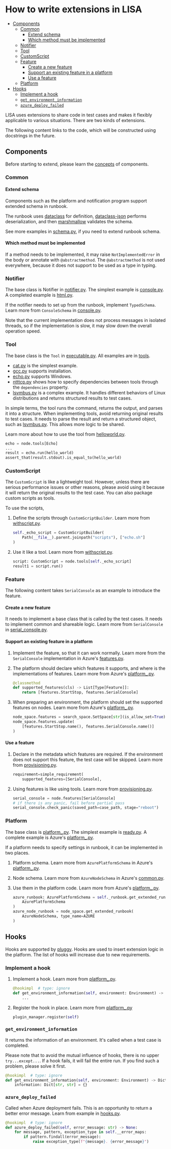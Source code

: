 # How to write extensions in LISA

- [Components](#components)
  - [Common](#common)
    - [Extend schema](#extend-schema)
    - [Which method must be implemented](#which-method-must-be-implemented)
  - [Notifier](#notifier)
  - [Tool](#tool)
  - [CustomScript](#customscript)
  - [Feature](#feature)
    - [Create a new feature](#create-a-new-feature)
    - [Support an existing feature in a platform](#support-an-existing-feature-in-a-platform)
    - [Use a feature](#use-a-feature)
  - [Platform](#platform)
- [Hooks](#hooks)
  - [Implement a hook](#implement-a-hook)
  - [`get_environment_information`](#get_environment_information)
  - [`azure_deploy_failed`](#azure_deploy_failed)

LISA uses extensions to share code in test cases and makes it flexibly
applicable to various situations. There are two kinds of extensions.

The following content links to the code, which will be constructed using
docstrings in the future.

## Components

Before starting to extend, please learn the [concepts](./concepts.md) of
components.

### Common

#### Extend schema

Components such as the platform and notification program support extended schema
in runbook.

The runbook uses [dataclass](https://docs.python.org/3/library/dataclasses.html)
for definition, [dataclass-json](https://github.com/lidatong/dataclasses-json/)
performs deserialization, and then
[marshmallow](https://marshmallow.readthedocs.io/en/3.0/api_reference.html)
validates the schema.

See more examples in [schema.py](../lisa/schema.py), if you need to extend
runbook schema.

#### Which method must be implemented

If a method needs to be implemented, it may raise `NotImplementedError` in the
body or annotate with `@abstractmethod`. The `@abstractmethod` is not used
everywhere, because it does not support to be used as a type in typing.

### Notifier

The base class is Notifier in [notifier.py](../lisa/notifier.py). The simplest
example is [console.py](../lisa/notifiers/console.py). A completed example is
[html.py](../lisa/notifiers/html.py).

If the notifier needs to set up from the runbook, implement `TypedSchema`. Learn
more from `ConsoleSchema` in [console.py](../lisa/notifiers/console.py).

Note that the current implementation does not process messages in isolated
threads, so if the implementation is slow, it may slow down the overall
operation speed.

### Tool

The base class is the `Tool` in [executable.py](../lisa/executable.py). All
examples are in [tools](../lisa/tools).

- [cat.py](../lisa/tools/cat.py) is the simplest example.
- [gcc.py](../lisa/tools/gcc.py) supports installation.
- [echo.py](../lisa/tools/echo.py) supports Windows.
- [ntttcp.py](../lisa/tools/ntttcp.py) shows how to specify dependencies between
  tools through the `dependencies` property.
- [lsvmbus.py](../lisa/tools/lsvmbus.py) is a complex example. It handles
  different behaviors of Linux distributions and returns structured results to
  test cases.

In simple terms, the tool runs the command, returns the output, and parses it
into a structure. When implementing tools, avoid returning original results to
test cases. It needs to parse the result and return a structured object, such as
[lsvmbus.py](../lisa/tools/lsvmbus.py). This allows more logic to be shared.

Learn more about how to use the tool from
[helloworld.py](../examples/testsuites/helloworld.py).

```python
echo = node.tools[Echo]
...
result = echo.run(hello_world)
assert_that(result.stdout).is_equal_to(hello_world)
```

### CustomScript

The `CustomScript` is like a lightweight tool. However, unless there are serious
performance issues or other reasons, please avoid using it because it will
return the original results to the test case. You can also package custom
scripts as tools.

To use the scripts,

1. Define the scripts through `CustomScriptBuilder`. Learn more from
   [withscript.py](../examples/testsuites/withscript.py).

    ```python
    self._echo_script = CustomScriptBuilder(
        Path(__file__).parent.joinpath("scripts"), ["echo.sh"]
    )
    ```

2. Use it like a tool. Learn more from
   [withscript.py](../examples/testsuites/withscript.py).

    ```python
    script: CustomScript = node.tools[self._echo_script]
    result1 = script.run()
    ```

### Feature

The following content takes `SerialConsole` as an example to introduce the
feature.

#### Create a new feature

It needs to implement a base class that is called by the test cases. It needs to
implement common and shareable logic. Learn more from `SerialConsole` in
[serial_console.py](../lisa/features/serial_console.py).

#### Support an existing feature in a platform

1. Implement the feature, so that it can work normally. Learn more from the
   `SerialConsole` implementation in Azure's
   [features.py](../lisa/sut_orchestrator/azure/features.py).

1. The platform should declare which features it supports, and where is the
   implementations of features. Learn more from Azure's
   [platform_.py](../lisa/sut_orchestrator/azure/platform_.py).

    ```python
    @classmethod
    def supported_features(cls) -> List[Type[Feature]]:
        return [features.StartStop, features.SerialConsole]
    ```

1. When preparing an environment, the platform should set the supported features
   on nodes. Learn more from Azure's
   [platform_.py](../lisa/sut_orchestrator/azure/platform_.py).

    ```python
    node_space.features = search_space.SetSpace[str](is_allow_set=True)
    node_space.features.update(
        [features.StartStop.name(), features.SerialConsole.name()]
    )
    ```

#### Use a feature

1. Declare in the metadata which features are required. If the environment does
   not support this feature, the test case will be skipped. Learn more from
   [provisioning.py](../microsoft/testsuites/core/provisioning.py).

    ```python
    requirement=simple_requirement(
        supported_features=[SerialConsole],
    ```

1. Using features is like using tools. Learn more from
   [provisioning.py](../microsoft/testsuites/core/provisioning.py).

    ```python
    serial_console = node.features[SerialConsole]
    # if there is any panic, fail before partial pass
    serial_console.check_panic(saved_path=case_path, stage="reboot")
    ```

### Platform

The base class is [platform_.py](../lisa/platform_.py). The simplest example is
[ready.py](../lisa/sut_orchestrator/ready.py). A complete example is Azure's
[platform_.py](../lisa/sut_orchestrator/azure/platform_.py).

If a platform needs to specify settings in runbook, it can be implemented in two
places.

1. Platform schema. Learn more from `AzurePlatformSchema` in Azure's
   [platform_.py](../lisa/sut_orchestrator/azure/platform_.py).

1. Node schema. Learn more from `AzureNodeSchema` in Azure's
   [common.py](../lisa/sut_orchestrator/azure/common.py).

1. Use them in the platform code. Learn more from Azure's
   [platform_.py](../lisa/sut_orchestrator/azure/platform_.py).

    ```python
    azure_runbook: AzurePlatformSchema = self._runbook.get_extended_runbook(
        AzurePlatformSchema
    )
    azure_node_runbook = node_space.get_extended_runbook(
        AzureNodeSchema, type_name=AZURE
    )
    ```

## Hooks

Hooks are supported by [pluggy](https://pluggy.readthedocs.io/en/latest/). Hooks
are used to insert extension logic in the platform. The list of hooks will
increase due to new requirements.

### Implement a hook

1. Implement a hook. Learn more from [platform_.py](../lisa/platform_.py).

    ```python
    @hookimpl  # type: ignore
    def get_environment_information(self, environment: Environment) -> Dict[str, str]:
        ...
    ```

2. Register the hook in place. Learn more from
   [platform_.py](../lisa/platform_.py)

    ```python
    plugin_manager.register(self)
    ```

### `get_environment_information`

It returns the information of an environment. It's called when a test case is
completed.

Please note that to avoid the mutual influence of hooks, there is no upper
`try...except...`. If a hook fails, it will fail the entire run. If you find
such a problem, please solve it first.

```python
@hookimpl  # type: ignore
def get_environment_information(self, environment: Environment) -> Dict[str, str]:
    information: Dict[str, str] = {}
```

### `azure_deploy_failed`

Called when Azure deployment fails. This is an opportunity to return a better
error message. Learn from example in
[hooks.py](../lisa/sut_orchestrator/azure/hooks.py).

```python
@hookimpl  # type: ignore
def azure_deploy_failed(self, error_message: str) -> None:
    for message, pattern, exception_type in self.__error_maps:
        if pattern.findall(error_message):
            raise exception_type(f"{message}. {error_message}")
```
